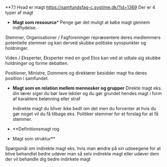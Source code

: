 **7.1 Hvad er magt 
https://samfundsfag-c.systime.dk/?id=1369
Der er 4 typer af magt 

* **Magt som ressource*** 
Penge gør det muligt at købe magt gennem indflydelse. 

Stemmer, Organisationer / Fagforeninger repræsentere deres medlemmers potentielle stemmer og kan derved skubbe politiske synspunkter og holdninger.

Viden / Eksperter, Eksperter med en god Etos kan ved at udtale sig skubbe holdninger og forme debatten.

Positioner, Ministre, Dommere og direktører besidder magt fra deres position i samfundet.


* **Magt som en relation mellem mennesker og grupper**
  Direkte magt eks. din lærer siger du bør lave lektier og du gør grundet hendes magt i form af karaktere 
  belønning eller straf
  
  Indirekte magt du bliver ikke bedt om det men du forventer at hvis du gør noget vil du få tilbage eks. Politiker stemmer for et forslag for at få stemmer. 
* **Definitionsmagt
rog 
  

* Magt som struktur**




Spørgsmål om indirekte magt 
eks. hvis man ændre på sin udseegene for at blive behandlet bedre udøver man så selv indirekte magt eller udøver dem der vil behandle dig bedre indirkete magt 
